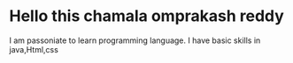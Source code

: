 # Hello this chamala omprakash reddy
I am passoniate to learn programming language.
I have basic skills in java,Html,css
